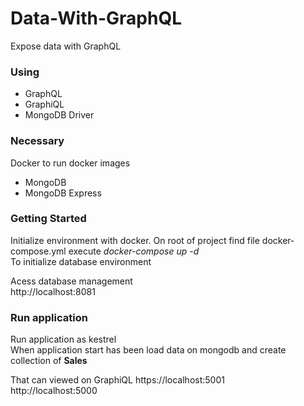 # Data-With-GraphQL
Expose data with GraphQL

### Using
- GraphQL
- GraphiQL
- MongoDB Driver

###  Necessary
Docker to run docker images
- MongoDB
- MongoDB Express

###  Getting Started
Initialize environment with docker.
On root of project find file docker-compose.yml execute *docker-compose up -d*   
To initialize database environment

Acess database management  
http://localhost:8081

### Run application
Run application as kestrel  
When application start has been load data on mongodb and create collection of **Sales**

That can viewed on GraphiQL
https://localhost:5001  
http://localhost:5000  